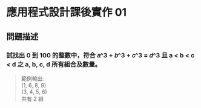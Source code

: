 # 應用程式設計課後實作 01

## 問題描述

### 試找出 0 到 100 的整數中，符合 𝑎^3 + 𝑏^3 + 𝑐^3 = 𝑑^3 且 a < b < c < d 之 a, b, c, d 所有組合及數量。
> 範例輸出:  
(1, 6, 8, 9)  
(3, 4, 5, 6)  
共有 2 組
